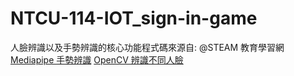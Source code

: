 # NTCU-114-IOT_sign-in-game
人臉辨識以及手勢辨識的核心功能程式碼來源自:
@STEAM 教育學習網
[Mediapipe 手勢辨識](https://steam.oxxostudio.tw/category/python/ai/ai-mediapipe-gesture.html)
[OpenCV 辨識不同人臉](https://steam.oxxostudio.tw/category/python/ai/ai-face-recognizer.html)
